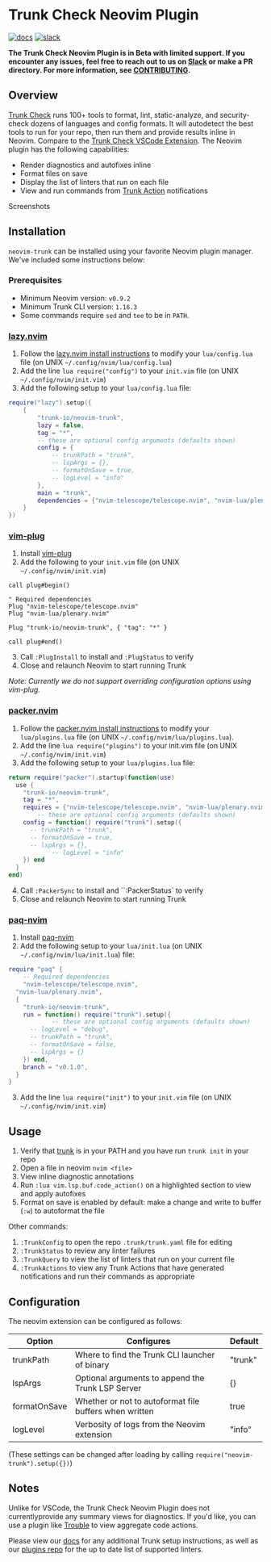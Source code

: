 # Trunk Check Neovim Plugin

[![docs](https://img.shields.io/badge/-docs-darkgreen?logo=readthedocs&logoColor=ffffff)][docs]
[![slack](https://img.shields.io/badge/-community-611f69?logo=slack)][slack]

**The Trunk Check Neovim Plugin is in Beta with limited support. If you encounter any issues, feel
free to reach out to us on [Slack][Slack] or make a PR directory. For more information, see
[CONTRIBUTING](CONTRIBUTING.md).**

## Overview

[Trunk Check](https://docs.trunk.io) runs 100+ tools to format, lint, static-analyze, and
security-check dozens of languages and config formats. It will autodetect the best tools to run for
your repo, then run them and provide results inline in Neovim. Compare to the [Trunk Check VSCode
Extension][vscode]. The Neovim plugin has the following capabilities:

- Render diagnostics and autofixes inline
- Format files on save
- Display the list of linters that run on each file
- View and run commands from [Trunk Action](https://docs.trunk.io/actions) notifications

Screenshots

## Installation

`neovim-trunk` can be installed using your favorite Neovim plugin manager. We've included some
instructions below:

### Prerequisites

- Minimum Neovim version: `v0.9.2`
- Minimum Trunk CLI version: `1.16.3`
- Some commands require `sed` and `tee` to be in `PATH`.

### [lazy.nvim](https://github.com/folke/lazy.nvim)

1. Follow the [lazy.nvim install instructions](https://github.com/folke/lazy.nvim#-installation) to
   modify your `lua/config.lua` file (on UNIX `~/.config/nvim/lua/config.lua`)
2. Add the line `lua require("config")` to your `init.vim` file (on UNIX `~/.config/nvim/init.vim`)
3. Add the following setup to your `lua/config.lua` file:

```lua
require("lazy").setup({
	{
		"trunk-io/neovim-trunk",
		lazy = false,
		tag = "*",
		-- these are optional config arguments (defaults shown)
		config = {
			-- trunkPath = "trunk",
			-- lspArgs = {},
			-- formatOnSave = true,
			-- logLevel = "info"
		},
		main = "trunk",
		dependencies = {"nvim-telescope/telescope.nvim", "nvim-lua/plenary.nvim"}
	}
})
```

### [vim-plug](https://github.com/junegunn/vim-plug)

1. Install [vim-plug](https://github.com/junegunn/vim-plug#installation)
2. Add the following to your `init.vim` file (on UNIX `~/.config/nvim/init.vim`)

```vim
call plug#begin()

" Required dependencies
Plug "nvim-telescope/telescope.nvim"
Plug "nvim-lua/plenary.nvim"

Plug "trunk-io/neovim-trunk", { "tag": "*" }

call plug#end()
```

3. Call `:PlugInstall` to install and `:PlugStatus` to verify
4. Close and relaunch Neovim to start running Trunk

_Note: Currently we do not support overriding configuration options using vim-plug._

### [packer.nvim](https://github.com/wbthomason/packer.nvim)

1. Follow the
   [packer.nvim install instructions](https://github.com/wbthomason/packer.nvim#quickstart) to
   modify your `lua/plugins.lua` file (on UNIX `~/.config/nvim/lua/plugins.lua`).
2. Add the line `lua require("plugins")` to your init.vim file (on UNIX `~/.config/nvim/init.vim`)
3. Add the following setup to your `lua/plugins.lua` file:

```lua
return require("packer").startup(function(use)
  use {
    "trunk-io/neovim-trunk",
    tag = "*",
    requires = {"nvim-telescope/telescope.nvim", "nvim-lua/plenary.nvim"},
		-- these are optional config arguments (defaults shown)
    config = function() require("trunk").setup({
      -- trunkPath = "trunk",
      -- formatOnSave = true,
      -- lspArgs = {},
			-- logLevel = "info"
    }) end
  }
end)
```

4. Call `:PackerSync` to install and ``:PackerStatus` to verify
5. Close and relaunch Neovim to start running Trunk

### [paq-nvim](https://github.com/savq/paq-nvim)

1. Install [paq-nvim](https://github.com/savq/paq-nvim#installation)
2. Add the following setup to your `lua/init.lua` (on UNIX `~/.config/nvim/lua/init.lua`) file:

```lua
require "paq" {
	-- Required dependencies
	"nvim-telescope/telescope.nvim",
  "nvim-lua/plenary.nvim",
  {
    "trunk-io/neovim-trunk",
    run = function() require("trunk").setup({
			-- these are optional config arguments (defaults shown)
      -- logLevel = "debug",
      -- trunkPath = "trunk",
      -- formatOnSave = false,
      -- lspArgs = {}
    }) end,
    branch = "v0.1.0",
  }
}
```

3. Add the line `lua require("init")` to your `init.vim` file (on UNIX `~/.config/nvim/init.vim`)

## Usage

1. Verify that [trunk](https://docs.trunk.io/cli) is in your PATH and you have run `trunk init` in
   your repo
2. Open a file in neovim `nvim <file>`
3. View inline diagnostic annotations
4. Run `:lua vim.lsp.buf.code_action()` on a highlighted section to view and apply autofixes
5. Format on save is enabled by default: make a change and write to buffer (`:w`) to autoformat the
   file

Other commands:

1. `:TrunkConfig` to open the repo `.trunk/trunk.yaml` file for editing
2. `:TrunkStatus` to review any linter failures
3. `:TrunkQuery` to view the list of linters that run on your current file
4. `:TrunkActions` to view any Trunk Actions that have generated notifications and run their
   commands as appropriate

## Configuration

The neovim extension can be configured as follows:

| Option       | Configures                                             | Default |
| ------------ | ------------------------------------------------------ | ------- |
| trunkPath    | Where to find the Trunk CLI launcher of binary         | "trunk" |
| lspArgs      | Optional arguments to append the Trunk LSP Server      | {}      |
| formatOnSave | Whether or not to autoformat file buffers when written | true    |
| logLevel     | Verbosity of logs from the Neovim extension            | "info"  |

(These settings can be changed after loading by calling `require("neovim-trunk").setup({})`)

## Notes

Unlike for VSCode, the Trunk Check Neovim Plugin does not currentlyprovide any summary views for
diagnostics. If you'd like, you can use a plugin like
[Trouble](https://github.com/folke/trouble.nvim) to view aggregate code actions.

Please view our [docs][docs] for any additional Trunk setup instructions, as well as our
[plugins repo](https://github.com/trunk-io/plugins) for the up to date list of supported linters.

[slack]: https://slack.trunk.io
[docs]: https://docs.trunk.io
[vscode]: https://marketplace.visualstudio.com/items?itemName=Trunk.io
